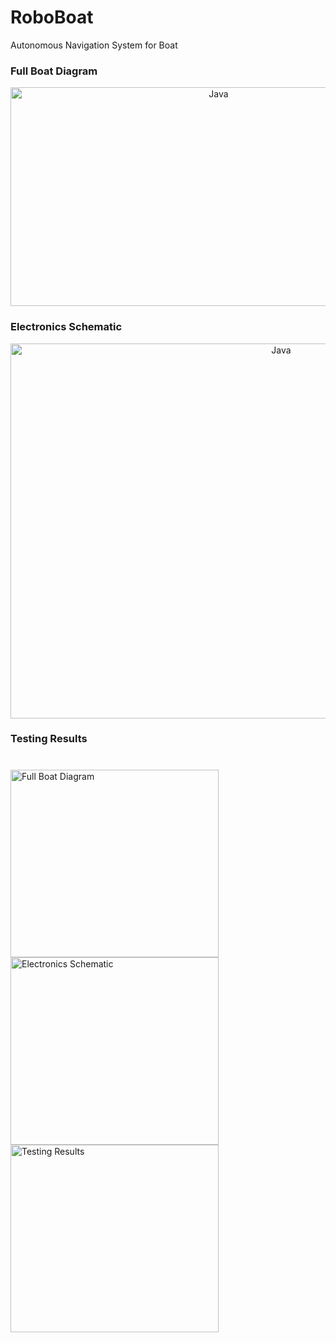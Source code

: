 # RoboBoat
Autonomous Navigation System for Boat

### Full Boat Diagram
<p align="center">
   <img align="middle" alt="Java" width="650px" height="350px"src="https://github.com/user-attachments/assets/742fffdf-3da5-4602-a967-c3886a6e2ee0">
</p>

### Electronics Schematic
<p align="center">
   <img align="middle" alt="Java" width="850px" height="600" height="350px"src="https://github.com/user-attachments/assets/21d40257-a20d-49e6-9029-5e83bc6b3402">
</p>

### Testing Results

<div style="display: flex; justify-content: center; gap: 10px;">
  <div>
    <h3></h3>
    <img src="https://github.com/user-attachments/assets/5c11512f-fde7-477e-9ef7-24ec72924257" alt="Full Boat Diagram" height ="300px" width="333px">
    <img src="https://github.com/user-attachments/assets/d40e7fa0-4230-497b-b922-127d68dbeefa" alt="Electronics Schematic" height ="300px" width="333px">
    <img src="https://github.com/user-attachments/assets/50890a11-6ce5-4d64-ab0b-d71a6e1e8860" alt="Testing Results" height ="300px" width="333px">
  </div>
</div>

